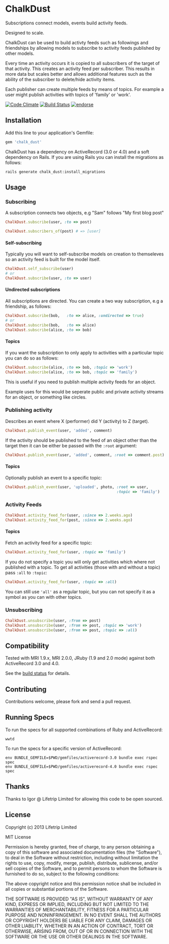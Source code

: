 # ChalkDust

Subscriptions connect models, events build activity feeds.

Designed to scale.

ChalkDust can be used to build activty feeds such as followings and friendships
by allowing models to subscribe to activity feeds published by other models.

Every time an activity occurs it is copied to all subscribers of the target of
that activity. This creates an activity feed per subscriber. This results in
more data but scales better and allows additional features such as the ability
of the subscriber to delete/hide activity items.

Each publisher can create multiple feeds by means of topics. For example a
user might publish activities with topics of 'family' or 'work'.

[![Code Climate](https://codeclimate.com/github/krisleech/chalk_dust.png)](https://codeclimate.com/github/krisleech/chalk_dust)
[![Build Status](https://travis-ci.org/krisleech/chalk_dust.png?branch=master)](https://travis-ci.org/krisleech/chalk_dust)
[![endorse](https://api.coderwall.com/krisleech/endorsecount.png)](https://coderwall.com/krisleech)

## Installation

Add this line to your application's Gemfile:

```ruby
gem 'chalk_dust'
```

ChalkDust has a dependency on ActiveRecord (3.0 or 4.0) and a soft dependency
on Rails. If you are using Rails you can install the migrations as follows:

```
rails generate chalk_dust:install_migrations
```

## Usage

### Subscribing

A subscription connects two objects, e.g "Sam" follows "My first blog post"

```ruby
ChalkDust.subscribe(user, :to => post)
```

```ruby
ChalkDust.subscribers_of(post) # => [user]
```

#### Self-subscribing

Typically you will want to self-subscribe models on creation to themseleves so
an activity feed is built for the model itself.

```ruby
ChalkDust.self_subscribe(user)
# or
ChalkDust.subscribe(user, :to => user)
```

#### Undirected subscriptions

All subscriptions are directed. You can create a two way subscription, e.g a
friendship, as follows:

```ruby
ChalkDust.subscribe(bob,   :to => alice, :undirected => true)
# or
ChalkDust.subscribe(bob,   :to => alice)
ChalkDust.subscribe(alice, :to => bob)
```

#### Topics

If you want the subscription to only apply to activities with a particular
topic you can do so as follows:

```ruby
ChalkDust.subscribe(alice, :to => bob, :topic => 'work')
ChalkDust.subscribe(alice, :to => bob, :topic => 'family')
```

This is useful if you need to publish multiple activity feeds for an object.

Example uses for this would be seperate public and private activity streams
for an object, or something like circles.

### Publishing activity

Describes an event where X (performer) did Y (activity) to Z (target).

```ruby
ChalkDust.publish_event(user, 'added', comment)
```

If the activity should be published to the feed of an object other than the
target then it can be either be passed with the `:root` argument:

```ruby
ChalkDust.publish_event(user, 'added', comment, :root => comment.post)
```

#### Topics

Optionally publish an event to a specific topic:

```ruby
ChalkDust.publish_event(user, 'uploaded', photo, :root => user,
                                                 :topic => 'family')
```

### Activity Feeds

```ruby
ChalkDust.activity_feed_for(user, :since => 2.weeks.ago)
ChalkDust.activity_feed_for(post, :since => 2.weeks.ago)
```

#### Topics

Fetch an activity feed for a specific topic:

```ruby
ChalkDust.activity_feed_for(user, :topic => 'family')
```

If you do not specify a topic you will only get activities which where not
published with a topic. To get all activities (those with and without a topic)
pass `:all` to `:topic`:

```ruby
ChalkDust.activity_feed_for(user, :topic => :all)
```

You can still use `'all'` as a regular topic, but you can not specify it as a
symbol as you can with other topics.

### Unsubscribing

```ruby
ChalkDust.unsubscribe(user, :from => post)
ChalkDust.unsubscribe(user, :from => post, :topic => 'work')
ChalkDust.unsubscribe(user, :from => post, :topic => :all)
```

## Compatibility

Tested with MRI 1.9.x, MRI 2.0.0, JRuby (1.9 and 2.0 mode) against both
ActiveRecord 3.0 and 4.0.

See the [build status](https://travis-ci.org/krisleech/chalk_dust) for details.

## Contributing

Contributions welcome, please fork and send a pull request.

## Running Specs

To run the specs for all supported combinations of Ruby and ActiveRecord:

```
wwtd
```

To run the specs for a specific version of ActiveRecord:

```
env BUNDLE_GEMFILE=$PWD/gemfiles/activerecord-3.0 bundle exec rspec spec
env BUNDLE_GEMFILE=$PWD/gemfiles/activerecord-4.0 bundle exec rspec spec
```

## Thanks

Thanks to Igor @ Lifetrip Limited for allowing this code to be open sourced.

## License

Copyright (c) 2013 Lifetrip Limited

MIT License

Permission is hereby granted, free of charge, to any person obtaining
a copy of this software and associated documentation files (the
"Software"), to deal in the Software without restriction, including
without limitation the rights to use, copy, modify, merge, publish,
distribute, sublicense, and/or sell copies of the Software, and to
permit persons to whom the Software is furnished to do so, subject to
the following conditions:

The above copyright notice and this permission notice shall be
included in all copies or substantial portions of the Software.

THE SOFTWARE IS PROVIDED "AS IS", WITHOUT WARRANTY OF ANY KIND,
EXPRESS OR IMPLIED, INCLUDING BUT NOT LIMITED TO THE WARRANTIES OF
MERCHANTABILITY, FITNESS FOR A PARTICULAR PURPOSE AND
NONINFRINGEMENT. IN NO EVENT SHALL THE AUTHORS OR COPYRIGHT HOLDERS BE
LIABLE FOR ANY CLAIM, DAMAGES OR OTHER LIABILITY, WHETHER IN AN ACTION
OF CONTRACT, TORT OR OTHERWISE, ARISING FROM, OUT OF OR IN CONNECTION
WITH THE SOFTWARE OR THE USE OR OTHER DEALINGS IN THE SOFTWARE.
